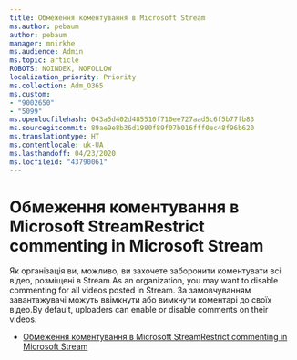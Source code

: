 ```yaml
---
title: Обмеження коментування в Microsoft Stream
ms.author: pebaum
author: pebaum
manager: mnirkhe
ms.audience: Admin
ms.topic: article
ROBOTS: NOINDEX, NOFOLLOW
localization_priority: Priority
ms.collection: Adm_O365
ms.custom:
- "9002650"
- "5099"
ms.openlocfilehash: 043a5d402d485510f710ee727aad5c6f5b77fb83
ms.sourcegitcommit: 89ae9e8b36d1980f89f07b016fff0ec48f96b620
ms.translationtype: HT
ms.contentlocale: uk-UA
ms.lasthandoff: 04/23/2020
ms.locfileid: "43790061"
---
```

# <a name="restrict-commenting-in-microsoft-stream"></a><span data-ttu-id="ceb4c-102">Обмеження коментування в Microsoft Stream</span><span class="sxs-lookup"><span data-stu-id="ceb4c-102">Restrict commenting in Microsoft Stream</span></span>

<span data-ttu-id="ceb4c-103">Як організація ви, можливо, ви захочете заборонити коментувати всі відео, розміщені в Stream.</span><span class="sxs-lookup"><span data-stu-id="ceb4c-103">As an organization, you may want to disable commenting for all videos posted in Stream.</span></span> <span data-ttu-id="ceb4c-104">За замовчуванням завантажувачі можуть ввімкнути або вимкнути коментарі до своїх відео.</span><span class="sxs-lookup"><span data-stu-id="ceb4c-104">By default, uploaders can enable or disable comments on their videos.</span></span>

- [<span data-ttu-id="ceb4c-105">Обмеження коментування в Microsoft Stream</span><span class="sxs-lookup"><span data-stu-id="ceb4c-105">Restrict commenting in Microsoft Stream</span></span>](https://docs.microsoft.com/stream/portal-disable-comments)

